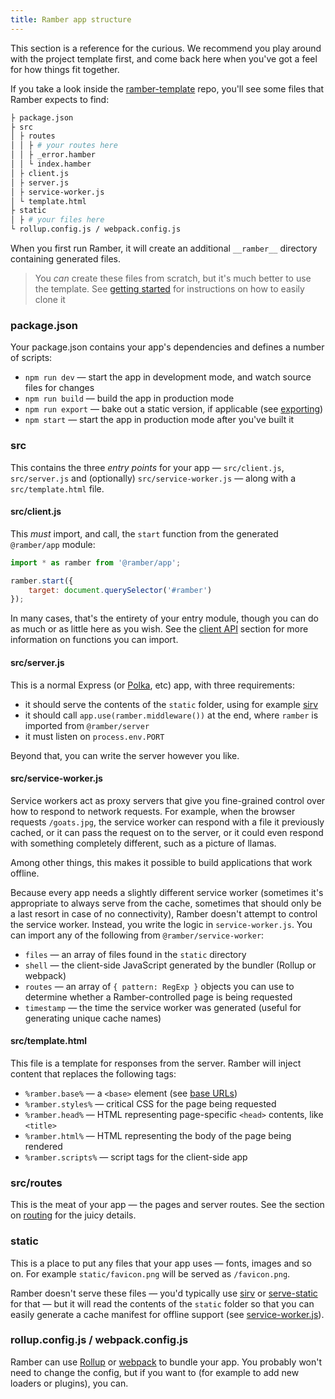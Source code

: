 ```yaml
---
title: Ramber app structure
---
```


This section is a reference for the curious. We recommend you play around with the project template first, and come back here when you've got a feel for how things fit together.

If you take a look inside the [ramber-template](https://github.com/hamberjs/ramber-template) repo, you'll see some files that Ramber expects to find:

```bash
├ package.json
├ src
│ ├ routes
│ │ ├ # your routes here
│ │ ├ _error.hamber
│ │ └ index.hamber
│ ├ client.js
│ ├ server.js
│ ├ service-worker.js
│ └ template.html
├ static
│ ├ # your files here
└ rollup.config.js / webpack.config.js
```

When you first run Ramber, it will create an additional `__ramber__` directory containing generated files.

> You *can* create these files from scratch, but it's much better to use the template. See [getting started](docs#getting-started) for instructions on how to easily clone it


### package.json

Your package.json contains your app's dependencies and defines a number of scripts:

* `npm run dev` — start the app in development mode, and watch source files for changes
* `npm run build` — build the app in production mode
* `npm run export` — bake out a static version, if applicable (see [exporting](docs#exporting))
* `npm start` — start the app in production mode after you've built it


### src

This contains the three *entry points* for your app — `src/client.js`, `src/server.js` and (optionally) `src/service-worker.js` — along with a `src/template.html` file.

#### src/client.js

This *must* import, and call, the `start` function from the generated `@ramber/app` module:

```js
import * as ramber from '@ramber/app';

ramber.start({
	target: document.querySelector('#ramber')
});
```

In many cases, that's the entirety of your entry module, though you can do as much or as little here as you wish. See the [client API](docs#client-api) section for more information on functions you can import.


#### src/server.js

This is a normal Express (or [Polka](https://github.com/lukeed/polka), etc) app, with three requirements:

* it should serve the contents of the `static` folder, using for example [sirv](https://github.com/lukeed/sirv)
* it should call `app.use(ramber.middleware())` at the end, where `ramber` is imported from `@ramber/server`
* it must listen on `process.env.PORT`

Beyond that, you can write the server however you like.


#### src/service-worker.js

Service workers act as proxy servers that give you fine-grained control over how to respond to network requests. For example, when the browser requests `/goats.jpg`, the service worker can respond with a file it previously cached, or it can pass the request on to the server, or it could even respond with something completely different, such as a picture of llamas.

Among other things, this makes it possible to build applications that work offline.

Because every app needs a slightly different service worker (sometimes it's appropriate to always serve from the cache, sometimes that should only be a last resort in case of no connectivity), Ramber doesn't attempt to control the service worker. Instead, you write the logic in `service-worker.js`. You can import any of the following from `@ramber/service-worker`:

* `files` — an array of files found in the `static` directory
* `shell` — the client-side JavaScript generated by the bundler (Rollup or webpack)
* `routes` — an array of `{ pattern: RegExp }` objects you can use to determine whether a Ramber-controlled page is being requested
* `timestamp` — the time the service worker was generated (useful for generating unique cache names)


#### src/template.html

This file is a template for responses from the server. Ramber will inject content that replaces the following tags:

* `%ramber.base%` — a `<base>` element (see [base URLs](docs#base-urls))
* `%ramber.styles%` — critical CSS for the page being requested
* `%ramber.head%` — HTML representing page-specific `<head>` contents, like `<title>`
* `%ramber.html%` — HTML representing the body of the page being rendered
* `%ramber.scripts%` — script tags for the client-side app


### src/routes

This is the meat of your app — the pages and server routes. See the section on [routing](docs#routing) for the juicy details.


### static

This is a place to put any files that your app uses — fonts, images and so on. For example `static/favicon.png` will be served as `/favicon.png`.

Ramber doesn't serve these files — you'd typically use [sirv](https://github.com/lukeed/sirv) or [serve-static](https://github.com/expressjs/serve-static) for that — but it will read the contents of the `static` folder so that you can easily generate a cache manifest for offline support (see [service-worker.js](docs#templates-service-worker-js)).


### rollup.config.js / webpack.config.js

Ramber can use [Rollup](https://rollupjs.org/) or [webpack](https://webpack.js.org/) to bundle your app. You probably won't need to change the config, but if you want to (for example to add new loaders or plugins), you can.
